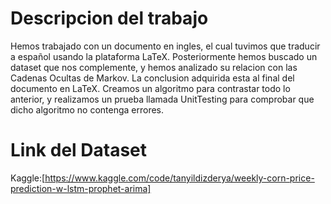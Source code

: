 # Descripcion del trabajo
Hemos trabajado con un documento en ingles, el cual tuvimos que traducir a español usando la plataforma LaTeX. Posteriormente hemos buscado un dataset que nos complemente, y hemos analizado su relacion con las Cadenas Ocultas de Markov. La conclusion adquirida esta al final del documento en LaTeX. Creamos un algoritmo para contrastar todo lo anterior, y realizamos un prueba llamada UnitTesting para comprobar que dicho algoritmo no contenga errores.
# Link del Dataset
Kaggle:[https://www.kaggle.com/code/tanyildizderya/weekly-corn-price-prediction-w-lstm-prophet-arima]